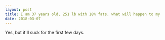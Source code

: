 ```yaml
---
layout: post
title: I am 37 years old, 251 lb with 18% fats, what will happen to my body if I water fast for 10 days, will I be able to go to work?
date: 2018-03-07
---
```


<p>Yes, but it'll suck for the first few days.</p>

